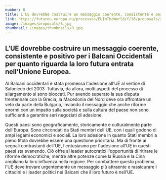 ```yaml
---
number: 8
title: L’UE dovrebbe costruire un messaggio coerente, consistente e positivo per i Balcani Occidentali per quanto riguarda la loro futura entrata nell’Unione Europea. 
link: https://futureu.europa.eu/processes/EUInTheWorld/f/16/proposals/249022
image: /images/proposals/8.jpg
thumbnail: /images/thumbnails/8.jpg
---
```


## L’UE dovrebbe costruire __un messaggio coerente, consistente e positivo per i Balcani Occidentali__ per quanto riguarda la loro futura entrata nell’Unione Europea.

Ai Balcani occidentali è stata promessa l'adesione all'UE al vertice di Salonicco del 2003. Tuttavia, da allora, molti aspetti del processo di allargamento si sono bloccati. Pur avendo superato la sua disputa trentennale con la Grecia, la Macedonia del Nord deve ora affrontare un veto da parte della Bulgaria, inviando il messaggio che anche riforme enormi con un impatto sulla società e sulla cultura del paese non sono sufficienti a garantire seri negoziati di adesione. 

Questi paesi sono geograficamente, storicamente e culturalmente parte dell'Europa. Sono circondati da Stati membri dell'UE, con i quali godono di ampi legami economici e sociali. La loro adesione in quanto Stati membri a pieno titolo dovrebbe essere una questione prioritaria. Ma di fronte ai segnali contrastanti dell'UE, l'entusiasmo per l'adesione all'UE in questi paesi sta svanendo. Ciò offre ai leader autocratici l'opportunità di ritirare le riforme democratiche, mentre altre potenze come la Russia e la Cina ampliano la loro influenza nella regione. Per combattere questo problema, l'UE deve trovare urgentemente un messaggio più attraente e rassicurare i cittadini e i leader politici nei Balcani che il loro futuro è nell’UE.
